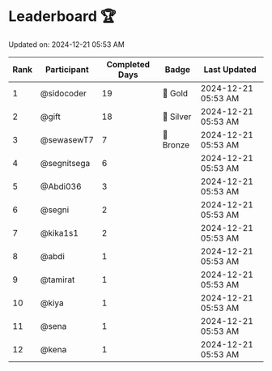 # Leaderboard 🏆

Updated on: 2024-12-21 05:53 AM

| Rank | Participant       | Completed Days | Badge      | Last Updated         |
|------|-------------------|----------------|------------|----------------------|
| 1    | @sidocoder        | 19             | 🏅 Gold     | 2024-12-21 05:53 AM |
| 2    | @gift             | 18             | 🥈 Silver   | 2024-12-21 05:53 AM |
| 3    | @sewasewT7        | 7              | 🥉 Bronze   | 2024-12-21 05:53 AM |
| 4    | @segnitsega       | 6              |            | 2024-12-21 05:53 AM |
| 5    | @Abdi036          | 3              |            | 2024-12-21 05:53 AM |
| 6    | @segni            | 2              |            | 2024-12-21 05:53 AM |
| 7    | @kika1s1          | 2              |            | 2024-12-21 05:53 AM |
| 8    | @abdi             | 1              |            | 2024-12-21 05:53 AM |
| 9    | @tamirat          | 1              |            | 2024-12-21 05:53 AM |
| 10   | @kiya             | 1              |            | 2024-12-21 05:53 AM |
| 11   | @sena             | 1              |            | 2024-12-21 05:53 AM |
| 12   | @kena             | 1              |            | 2024-12-21 05:53 AM |
